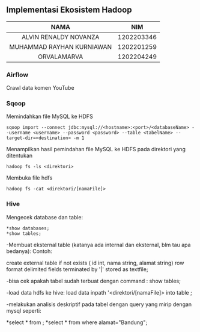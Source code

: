 ## Implementasi Ekosistem Hadoop ##

|NAMA                            | NIM       |
|:---:|:---:|
|ALVIN RENALDY NOVANZA           | 1202203346|
|MUHAMMAD RAYHAN KURNIAWAN       | 1202201259|
|ORVALAMARVA                     | 1202204249|

### Airflow ###
Crawl data komen YouTube

### Sqoop ###
Memindahkan file MySQL ke HDFS
```
sqoop import --connect jdbc:mysql://<hostname>:<port>/<databaseName> --username <username> --password <password> --table <tabelName> --target-dir=<destination> -m 1
```
Menampilkan hasil pemindahan file MySQL ke HDFS pada direktori yang ditentukan
```
hadoop fs -ls <direktori>
```
Membuka file hdfs
```
hadoop fs -cat <direktori/[namaFile]>
```

### Hive ###
Mengecek database dan table:
```
*show databases;
*show tables;
```

-Membuat eksternal table (katanya ada internal dan eksternal, blm tau apa bedanya): Contoh: 

create external table if not exists <namaTabel> (
id int,
nama string,
alamat string)
row format delimited
fields terminated by '|'
stored as textfile;

-bisa cek apakah tabel sudah terbuat dengan command : show tables;

-load data hdfs ke hive: load data inpath '<direktori/[namaFile]> into table <tabelEksternalTadi>;

-melakukan analisis deskriptif pada tabel dengan query yang mirip dengan mysql seperti:

*select * from <namaTabel>;
*select * from <namaTabel> where alamat="Bandung";

